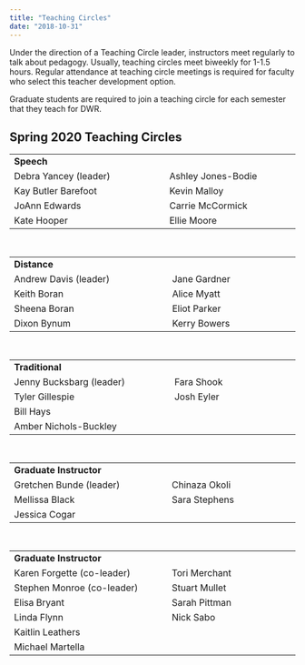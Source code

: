 ```yaml
---
title: "Teaching Circles"
date: "2018-10-31"
---
```


Under the direction of a Teaching Circle leader, instructors meet regularly to talk about pedagogy. Usually, teaching circles meet biweekly for 1-1.5 hours. Regular attendance at teaching circle meetings is required for faculty who select this teacher development option.

Graduate students are required to join a teaching circle for each semester that they teach for DWR.

## Spring 2020 Teaching Circles

<table><tbody><tr><td width="342"><strong>Speech</strong></td><td width="270"></td></tr><tr><td width="342">Debra Yancey (leader)</td><td width="270">Ashley Jones-Bodie</td></tr><tr><td width="342">Kay Butler Barefoot</td><td width="270">Kevin Malloy</td></tr><tr><td width="342">JoAnn Edwards</td><td width="270">Carrie McCormick</td></tr><tr><td width="342">Kate Hooper</td><td width="270">Ellie Moore</td></tr></tbody></table>

 

<table><tbody><tr><td width="342"><strong>Distance</strong></td><td width="270"></td></tr><tr><td width="342">Andrew Davis (leader)</td><td width="270">Jane Gardner</td></tr><tr><td width="342">Keith Boran</td><td width="270">Alice Myatt</td></tr><tr><td width="342">Sheena Boran</td><td width="270">Eliot Parker</td></tr><tr><td width="342">Dixon Bynum</td><td width="270">Kerry Bowers</td></tr></tbody></table>

 

<table><tbody><tr><td width="342"><strong>Traditional</strong></td><td width="270"></td></tr><tr><td width="342">Jenny Bucksbarg (leader)</td><td width="270">Fara Shook</td></tr><tr><td width="342">Tyler Gillespie</td><td width="270">Josh Eyler</td></tr><tr><td width="342">Bill Hays</td><td width="270"></td></tr><tr><td width="342">Amber Nichols-Buckley</td><td width="270"></td></tr></tbody></table>

 

<table><tbody><tr><td width="342"><strong>Graduate Instructor</strong></td><td width="270"></td></tr><tr><td width="342">Gretchen Bunde (leader)</td><td width="270">Chinaza Okoli</td></tr><tr><td width="342">Mellissa Black</td><td width="270">Sara Stephens</td></tr><tr><td width="342">Jessica Cogar</td><td width="270"></td></tr></tbody></table>

 

<table><tbody><tr><td width="342"><strong>Graduate Instructor</strong></td><td width="270"></td></tr><tr><td width="342">Karen Forgette (co-leader)</td><td width="270">Tori Merchant</td></tr><tr><td width="342">Stephen Monroe (co-leader)</td><td width="270">Stuart Mullet</td></tr><tr><td width="342">Elisa Bryant</td><td width="270">Sarah Pittman</td></tr><tr><td width="342">Linda Flynn</td><td width="270">Nick Sabo</td></tr><tr><td width="342">Kaitlin Leathers</td><td width="270"></td></tr><tr><td width="342">Michael Martella</td><td width="270"></td></tr></tbody></table>
